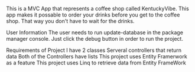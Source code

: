  This is a MVC App that represents a coffee shop called KentuckyVibe. This app makes it possable to order your drinks before you get to the coffee shop. That way you don't have to wait for the drinks.
  
User Information
The user needs to run update-database in the package manager console. Just click the debug button in order to run the project.

Requirements of Project
I have 2 classes
Serveral controllers that return data
Both of the Controllers have lists
This project uses Entity Framerwork as a feature
This project uses Linq to retrieve data from Entity FrameWork